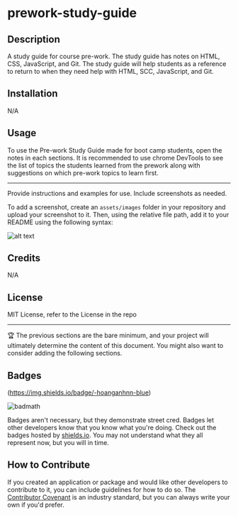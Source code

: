 # prework-study-guide

## Description
A study guide for course pre-work. The study guide has notes on HTML, CSS, JavaScript, and Git. The study guide will help students as a reference to return to when they need help with HTML, SCC, JavaScript, and Git.


## Installation
N/A


## Usage
To use the Pre-work Study Guide made for boot camp students, open the notes in each sections. It is recommended to use chrome DevTools to see the list of topics the students learned from the prework along with suggestions on which pre-work topics to learn first. 
*********
Provide instructions and examples for use. Include screenshots as needed.

To add a screenshot, create an `assets/images` folder in your repository and upload your screenshot to it. Then, using the relative file path, add it to your README using the following syntax:

![alt text](assets/images/screenshot.png)

## Credits
N/A


## License
MIT License, refer to the License in the repo


---

🏆 The previous sections are the bare minimum, and your project will ultimately determine the content of this document. You might also want to consider adding the following sections.

## Badges
(https://img.shields.io/badge/-hoanganhnn-blue)

![badmath](https://img.shields.io/github/languages/top/nielsenjared/badmath)

Badges aren't necessary, but they demonstrate street cred. Badges let other developers know that you know what you're doing. Check out the badges hosted by [shields.io](https://shields.io/). You may not understand what they all represent now, but you will in time.

## How to Contribute

If you created an application or package and would like other developers to contribute to it, you can include guidelines for how to do so. The [Contributor Covenant](https://www.contributor-covenant.org/) is an industry standard, but you can always write your own if you'd prefer.

